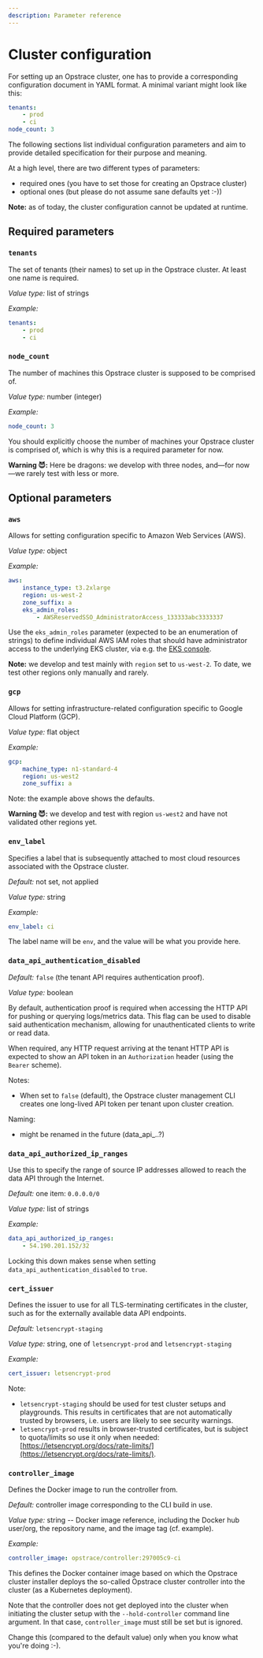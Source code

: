 ```yaml
---
description: Parameter reference
---
```


# Cluster configuration

For setting up an Opstrace cluster, one has to provide a corresponding configuration document in YAML format.
A minimal variant might look like this:

```yaml
tenants:
    - prod
    - ci
node_count: 3
```

The following sections list individual configuration parameters and aim to provide detailed specification for their purpose and meaning.

At a high level, there are two different types of parameters:

* required ones (you have to set those for creating an Opstrace cluster)
* optional ones (but please do not assume sane defaults yet :-))

**Note:**  as of today, the cluster configuration cannot be updated at runtime.

## Required parameters

### `tenants`

The set of tenants \(their names\) to set up in the Opstrace cluster.
At least one name is required.

*Value type:* list of strings

*Example:*

```yaml
tenants:
    - prod
    - ci
```

### `node_count`

The number of machines this Opstrace cluster is supposed to be comprised of.

*Value type:* number \(integer\)

*Example:*

```yaml
node_count: 3
```

You should explicitly choose the number of machines your Opstrace cluster is comprised of, which is why this is a required parameter for now.

**Warning 😈:**
Here be dragons: we develop with three nodes, and—for now—we rarely test with less or more.

## Optional parameters

<!--tabs-->
### `aws`

Allows for setting configuration specific to Amazon Web Services (AWS).

*Value type:* object

*Example:*

```yaml
aws:
    instance_type: t3.2xlarge
    region: us-west-2
    zone_suffix: a
    eks_admin_roles:
        - AWSReservedSSO_AdministratorAccess_133333abc3333337
```

Use the `eks_admin_roles` parameter (expected to be an enumeration of strings) to define individual AWS IAM roles that should have administrator access to the underlying EKS cluster, via e.g. the [EKS console](https://aws.amazon.com/blogs/containers/introducing-the-new-amazon-eks-console/).


**Note:**
we develop and test mainly with `region` set to `us-west-2`.
To date, we test other regions only manually and rarely.

### `gcp`

Allows for setting infrastructure-related configuration specific to Google Cloud Platform (GCP).

*Value type:* flat object

*Example:*

```yaml
gcp:
    machine_type: n1-standard-4
    region: us-west2
    zone_suffix: a
```

<!--/tabs-->

Note: the example above shows the defaults.

**Warning 😈:**
we develop and test with region `us-west2` and have not validated other regions yet.


### `env_label`

Specifies a label that is subsequently attached to most cloud resources associated with the Opstrace cluster.

*Default:* not set, not applied

*Value type:* string

*Example:*

```yaml
env_label: ci
```

The label name will be `env`, and the value will be what you provide here.

### `data_api_authentication_disabled`

*Default:* `false` \(the tenant API requires authentication proof\).

*Value type:* boolean

By default, authentication proof is required when accessing the HTTP API for pushing or querying logs/metrics data.
This flag can be used to disable said authentication mechanism, allowing for unauthenticated clients to write or read data.

When required, any HTTP request arriving at the tenant HTTP API is expected to show an API token in an `Authorization` header \(using the `Bearer` scheme\).

Notes:

* When set to `false` \(default\), the Opstrace cluster management CLI creates one long-lived API token per tenant upon cluster creation.

Naming:

* might be renamed in the future \(data_api_..?\)

### `data_api_authorized_ip_ranges`

Use this to specify the range of source IP addresses allowed to reach the data API through the Internet.

*Default:* one item: `0.0.0.0/0`

*Value type:* list of strings

*Example:*

```yaml
data_api_authorized_ip_ranges:
    - 54.190.201.152/32
```

Locking this down makes sense when setting `data_api_authentication_disabled` to `true`.


### `cert_issuer`

Defines the issuer to use for all TLS-terminating certificates in the cluster, such as for the externally available data API endpoints.

*Default:* `letsencrypt-staging`

*Value type:* string, one of `letsencrypt-prod` and `letsencrypt-staging`

*Example:*

```yaml
cert_issuer: letsencrypt-prod
```

Note:

* `letsencrypt-staging` should be used for test cluster setups and playgrounds.
  This results in certificates that are not automatically trusted by browsers, i.e. users are likely to see security warnings.
* `letsencrypt-prod` results in browser-trusted certificates, but is subject to quota/limits so use it only when needed: [https://letsencrypt.org/docs/rate-limits/](https://letsencrypt.org/docs/rate-limits/).


### `controller_image`

Defines the Docker image to run the controller from.

*Default:* controller image corresponding to the CLI build in use.

*Value type:* string -- Docker image reference, including the Docker hub user/org, the repository name, and the image tag (cf. example).

*Example:*

```yaml
controller_image: opstrace/controller:297005c9-ci
```

This defines the Docker container image based on which the Opstrace cluster installer deploys the so-called Opstrace cluster controller into the cluster \(as a Kubernetes deployment\).

Note that the controller does not get deployed into the cluster when initiating the cluster setup with the `--hold-controller` command line argument.
In that case, `controller_image` must still be set but is ignored.

Change this (compared to the default value) only when you know what you're doing :-).
